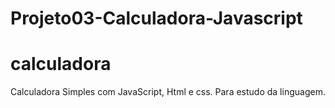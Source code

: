 # Projeto03-Calculadora-Javascript
# calculadora
Calculadora Simples com JavaScript, Html e css. 
Para estudo da linguagem. 
